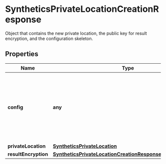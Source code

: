 

# SyntheticsPrivateLocationCreationResponse

Object that contains the new private location, the public key for result encryption, and the configuration skeleton.
## Properties

Name | Type | Description | Notes
------------ | ------------- | ------------- | -------------
**config** | **any** | Configuration skeleton for the private location. See installation instructions of the private location on how to use this configuration. |  [optional]
**privateLocation** | [**SyntheticsPrivateLocation**](SyntheticsPrivateLocation.md) |  |  [optional]
**resultEncryption** | [**SyntheticsPrivateLocationCreationResponseResultEncryption**](SyntheticsPrivateLocationCreationResponseResultEncryption.md) |  |  [optional]




